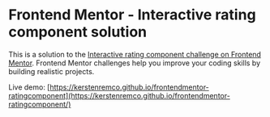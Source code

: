 # Frontend Mentor - Interactive rating component solution

This is a solution to the [Interactive rating component challenge on Frontend Mentor](https://www.frontendmentor.io/challenges/interactive-rating-component-koxpeBUmI). Frontend Mentor challenges help you improve your coding skills by building realistic projects.

Live demo: [https://kerstenremco.github.io/frontendmentor-ratingcomponent](https://kerstenremco.github.io/frontendmentor-ratingcomponent/)
